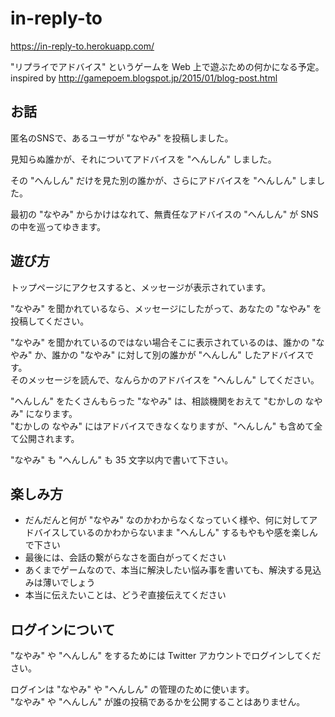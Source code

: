 # in-reply-to

https://in-reply-to.herokuapp.com/

"リプライでアドバイス" というゲームを Web 上で遊ぶための何かになる予定。
inspired by http://gamepoem.blogspot.jp/2015/01/blog-post.html

## お話

匿名のSNSで、あるユーザが "なやみ" を投稿しました。

見知らぬ誰かが、それについてアドバイスを "へんしん" しました。

その "へんしん" だけを見た別の誰かが、さらにアドバイスを "へんしん" しました。

最初の "なやみ" からかけはなれて、無責任なアドバイスの "へんしん" が SNS の中を巡ってゆきます。

## 遊び方

トップページにアクセスすると、メッセージが表示されています。

"なやみ" を聞かれているなら、メッセージにしたがって、あなたの "なやみ" を投稿してください。

"なやみ" を聞かれているのではない場合そこに表示されているのは、誰かの "なやみ" か、誰かの "なやみ" に対して別の誰かが "へんしん" したアドバイスです。  
そのメッセージを読んで、なんらかのアドバイスを "へんしん" してください。

"へんしん" をたくさんもらった "なやみ" は、相談機関をおえて "むかしの なやみ" になります。  
"むかしの なやみ" にはアドバイスできなくなりますが、"へんしん" も含めて全て公開されます。

"なやみ" も "へんしん" も 35 文字以内で書いて下さい。

## 楽しみ方

- だんだんと何が "なやみ" なのかわからなくなっていく様や、何に対してアドバイスしているのかわからないまま "へんしん" するもやもや感を楽しんで下さい
- 最後には、会話の繋がらなさを面白がってください
- あくまでゲームなので、本当に解決したい悩み事を書いても、解決する見込みは薄いでしょう
- 本当に伝えたいことは、どうぞ直接伝えてください

## ログインについて

"なやみ" や "へんしん" をするためには Twitter アカウントでログインしてください。

ログインは "なやみ" や "へんしん" の管理のために使います。  
"なやみ" や "へんしん" が誰の投稿であるかを公開することはありません。

